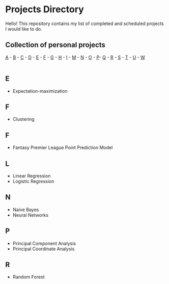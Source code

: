 # Projects Directory
Hello! This repository contains my list of completed and scheduled projects I would like to do. 

## Collection of personal projects 

[A](#a) - [B](#b) - [C](#c) - [D](#d) - [E](#e) - [F](#f) - [G](#g) - [H](#h) - [I](#i) - [M](#m) - [N](#n) - [O](#o) - [P](#p)- [Q](#q) - [R](#r) - [S](#s) - [T](#t) - [U](#u) - [W](#w)
<br>
<br>
## E <a id="a"></a>
- Expectation-maximization

## F <a id="a"></a>
- Clustering

## F <a id="a"></a>
- Fantasy Premier League Point Prediction Model

## L <a id="a"></a>
- Linear Regression
- Logistic Regression

## N <a id="a"></a>
- Naive Bayes
- Neural Networks

## P <a id="a"></a>
- Principal Component Analysis
- Principal Coordinate Analysis

## R <a id="a"></a>
- Random Forest
